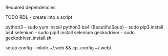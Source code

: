 Required dependencies

TODO RDL - create into a script

python3 - sudo yum install python3
bs4 (BeautifulSoup) - sudo pip3 install bs4
selenium - sudo pip3 install selenium
geckodriver - sudo geckodriver_install.sh

setup config - mkdir ~/.web && cp .config ~/.web/.